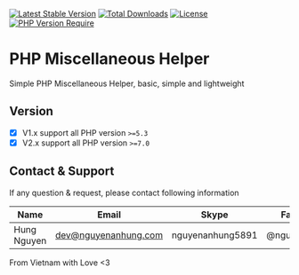 [![Latest Stable Version](https://img.shields.io/packagist/v/nguyenanhung/basic-miscellaneous-helper.svg?style=flat-square)](https://packagist.org/packages/nguyenanhung/basic-miscellaneous-helper)
[![Total Downloads](https://img.shields.io/packagist/dt/nguyenanhung/basic-miscellaneous-helper.svg?style=flat-square)](https://packagist.org/packages/nguyenanhung/basic-miscellaneous-helper)
[![License](https://img.shields.io/packagist/l/nguyenanhung/basic-miscellaneous-helper.svg?style=flat-square)](https://packagist.org/packages/nguyenanhung/basic-miscellaneous-helper)
[![PHP Version Require](https://img.shields.io/packagist/dependency-v/nguyenanhung/basic-miscellaneous-helper/php)](https://packagist.org/packages/nguyenanhung/basic-miscellaneous-helper)

# PHP Miscellaneous Helper

Simple PHP Miscellaneous Helper, basic, simple and lightweight

## Version

- [x] V1.x support all PHP version `>=5.3`
- [x] V2.x support all PHP version `>=7.0`

## Contact & Support

If any question & request, please contact following information

| Name        | Email                | Skype            | Facebook      |
|-------------|----------------------|------------------|---------------|
| Hung Nguyen | dev@nguyenanhung.com | nguyenanhung5891 | @nguyenanhung |

From Vietnam with Love <3
